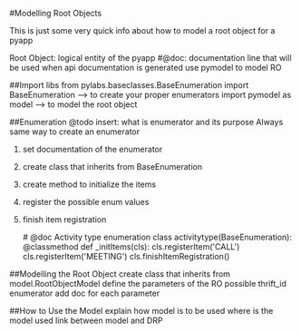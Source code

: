 #Modelling Root Objects

This is just some very quick info about how to model a root object for a pyapp

Root Object: logical entity of the pyapp
\#@doc: documentation line that will be used when api documentation is generated
use pymodel to model RO

##Import libs
from pylabs.baseclasses.BaseEnumeration import BaseEnumeration --> to create your proper enumerators
import pymodel as model --> to model the root object


##Enumeration
@todo insert: what is enumerator and its purpose
Always same way to create an enumerator

1. set documentation of the enumerator
2. create class that inherits from BaseEnumeration
3. create method to initialize the items
4. register the possible enum values
5. finish item registration


    \# @doc Activity type enumeration
    class activitytype(BaseEnumeration):
        @classmethod
        def _initItems(cls):
            cls.registerItem('CALL')
            cls.registerItem('MEETING')
            cls.finishItemRegistration()
            
##Modelling the Root Object
create class that inherits from model.RootObjectModel
define the parameters of the RO
possible thrift\_id
enumerator
add doc for each parameter

##How to Use the Model
explain how model is to be used
where is the model used
link between model and DRP